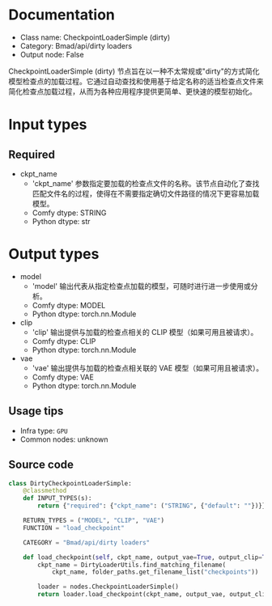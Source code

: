 
# Documentation
- Class name: CheckpointLoaderSimple (dirty)
- Category: Bmad/api/dirty loaders
- Output node: False

CheckpointLoaderSimple (dirty) 节点旨在以一种不太常规或"dirty"的方式简化模型检查点的加载过程。它通过自动查找和使用基于给定名称的适当检查点文件来简化检查点加载过程，从而为各种应用程序提供更简单、更快速的模型初始化。

# Input types
## Required
- ckpt_name
    - 'ckpt_name' 参数指定要加载的检查点文件的名称。该节点自动化了查找匹配文件名的过程，使得在不需要指定确切文件路径的情况下更容易加载模型。
    - Comfy dtype: STRING
    - Python dtype: str

# Output types
- model
    - 'model' 输出代表从指定检查点加载的模型，可随时进行进一步使用或分析。
    - Comfy dtype: MODEL
    - Python dtype: torch.nn.Module
- clip
    - 'clip' 输出提供与加载的检查点相关的 CLIP 模型（如果可用且被请求）。
    - Comfy dtype: CLIP
    - Python dtype: torch.nn.Module
- vae
    - 'vae' 输出提供与加载的检查点相关联的 VAE 模型（如果可用且被请求）。
    - Comfy dtype: VAE
    - Python dtype: torch.nn.Module


## Usage tips
- Infra type: `GPU`
- Common nodes: unknown


## Source code
```python
class DirtyCheckpointLoaderSimple:
    @classmethod
    def INPUT_TYPES(s):
        return {"required": {"ckpt_name": ("STRING", {"default": ""})}}

    RETURN_TYPES = ("MODEL", "CLIP", "VAE")
    FUNCTION = "load_checkpoint"

    CATEGORY = "Bmad/api/dirty loaders"

    def load_checkpoint(self, ckpt_name, output_vae=True, output_clip=True):
        ckpt_name = DirtyLoaderUtils.find_matching_filename(
            ckpt_name, folder_paths.get_filename_list("checkpoints"))

        loader = nodes.CheckpointLoaderSimple()
        return loader.load_checkpoint(ckpt_name, output_vae, output_clip)

```
